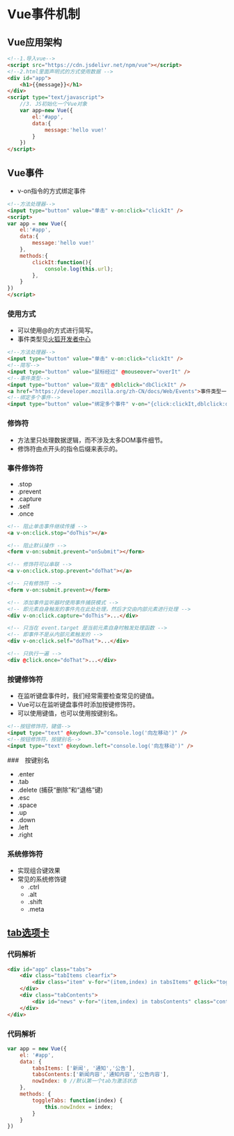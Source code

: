 ﻿#  Vue事件机制



## Vue应用架构
```html
<!--1.导入vue-->
<script src="https://cdn.jsdelivr.net/npm/vue"></script>
<!--2.html里面声明式的方式使用数据 -->
<div id="app">
	<h1>{{message}}</h1>
</div>
<script type="text/javascript">
	//3. JS初始化一个Vue对象
	var app=new Vue({
		el:'#app',
		data:{
			message:'hello vue!'
		}
	})
</script>
```



## Vue事件

- v-on指令的方式绑定事件 

```html
<!--方法处理器-->
<input type="button" value="单击" v-on:click="clickIt" />
<script>
var app = new Vue({
	el:'#app',
	data:{
		message:'hello vue!'
	},
	methods:{
		clickIt:function(){
			console.log(this.url);
		},
	}
})
</script>
```



### 使用方式

- 可以使用@的方式进行简写。
- 事件类型见[火狐开发者中心](https://developer.mozilla.org/zh-CN/docs/Web/Events)

```html
<!--方法处理器-->
<input type="button" value="单击" v-on:click="clickIt" />
<!--简写-->
<input type="button" value="鼠标经过" @mouseover="overIt" />
<!--事件类型-->
<input type="button" value="双击" @dblclick="dbClickIt" />
<a href="https://developer.mozilla.org/zh-CN/docs/Web/Events">事件类型一览表</a>
<!--绑定多个事件-->
<input type="button" value="绑定多个事件" v-on="{click:clickIt,dblclick:dbClickIt}" />
```



### 修饰符

- 方法里只处理数据逻辑，而不涉及太多DOM事件细节。
- 修饰符由点开头的指令后缀来表示的。


### 事件修饰符

- .stop
- .prevent
- .capture
- .self
- .once


```html
<!-- 阻止单击事件继续传播 -->
<a v-on:click.stop="doThis"></a>

<!-- 阻止默认操作 -->
<form v-on:submit.prevent="onSubmit"></form>

<!-- 修饰符可以串联 -->
<a v-on:click.stop.prevent="doThat"></a>

<!-- 只有修饰符 -->
<form v-on:submit.prevent></form>

<!-- 添加事件监听器时使用事件捕获模式 -->
<!-- 即元素自身触发的事件先在此处处理，然后才交由内部元素进行处理 -->
<div v-on:click.capture="doThis">...</div>

<!-- 只当在 event.target 是当前元素自身时触发处理函数 -->
<!-- 即事件不是从内部元素触发的 -->
<div v-on:click.self="doThat">...</div>

<!-- 只执行一遍 -->
<div @click.once="doThat">...</div>
```


### 按键修饰符

- 在监听键盘事件时，我们经常需要检查常见的键值。
- Vue可以在监听键盘事件时添加按键修饰符。
- 可以使用键值，也可以使用按键别名。

```html
<!--按钮修饰符，键值-->
<input type="text" @keydown.37="console.log('向左移动')" />
<!--按钮修饰符，按键别名-->
<input type="text" @keydown.left="console.log('向左移动')" />
```


###　按键别名
- .enter
- .tab
- .delete (捕获“删除”和“退格”键)
- .esc
- .space
- .up
- .down
- .left
- .right


### 系统修饰符
- 实现组合键效果
- 常见的系统修饰键
	- .ctrl
	- .alt
	- .shift
	- .meta



## [tab选项卡](//bestace.github.io/interaction/demos/03/02tab.html)


### 代码解析

```html
<div id="app" class="tabs">
	<div class="tabItems clearfix">
		<div class="item" v-for="(item,index) in tabsItems" @click="toggleTabs(index)">{{item}}</div>
	</div>
	<div class="tabContents">
		<div id="news" v-for="(item,index) in tabsContents" class="content" v-show="nowIndex===index">{{item}}</div>
	</div>
</div>
```


### 代码解析

```js
var app = new Vue({
	el: '#app',
	data: {
		tabsItems: ['新闻', '通知','公告'], 
		tabsContents:['新闻内容','通知内容','公告内容'],
		nowIndex: 0 //默认第一个tab为激活状态
	},
	methods: {
		toggleTabs: function(index) {
			this.nowIndex = index;
		}
	}
})
```

